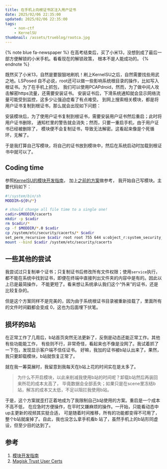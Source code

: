 ```yaml
---
title: 在手机上向根证书区注入用户证书
date: 2025/02/06 22:35:00
updated: 2025/02/06 22:35:00
tags:
    - non-ctf
    - KernelSU
thumbnail: /assets/trueblog/rootca.jpg
---
```


{% note blue fa-newspaper %}
在高考结束后，买了小米13，没想到成了最后一部方便解锁的小米手机。看看现在的解锁政策，
根本不是人能成功的。
{% endnote %}

既然买了小米13，自然是要狠狠地刷机！刷上KernelSU之后，自然需要找些用武之地。LSPosed
自不必说，root还可以做一些影响系统根目录的操作，比如写入根证书。为了在手机上抓包，
我们可以使用PCAPdroid，然而，为了做中间人攻击解密https流量，还需要安装证书。
安装证书后，下滑系统通知就会显示网络流量可能受到监控，这多少让强迫症看了有点难受。
到网上搜索相关模块，都是将用户证书复制到根证书，那么就会出现如下问题：

安装模块后，为了使用户证书复制到根证书，需要安装用户证书然后重启；此时将用户证书删除，
通知栏里的警告就会消失；然而，只要一重启手机，由于用户证书已经被删除了，
模块便不会复制证书，导致无法解密。这看起来像是个死循环，无解了。

于是我打算自己写模块，将自己的证书放到模块中，然后在系统启动时加载到根证书中就可以了。

## Coding time

参照[KernelSU的模块开发指南](https://kernelsu.org/zh_CN/guide/module.html)，
加上[之前的方案](https://github.com/NVISOsecurity/MagiskTrustUserCerts)做参考，
我开始自己写模块。主要代码如下：

```sh post-fs-data.sh
#!/system/bin/sh
MODDIR=${0%/*}

# should change all file time to a single one!
cadir=$MODDIR/cacerts
mkdir -p $cadir
rm $cadir/*
cp -f $MODDIR/*.0 $cadir
cp /system/etc/security/cacerts/* $cadir
set_perm_recursive $cadir root root 755 644 u:object_r:system_security_cacerts_file:s0
mount --bind $cadir /system/etc/security/cacerts
```

## 一些其他的尝试

我尝试过只复制单个证书；只复制证书后修改所有文件权限；使用`service`执行，
都不能在系统中找到证书，即便在终端中直接列出文件夹的内容中是有的。因此以上已是最简操作，
不能更短了。看来想让系统承认我们这个“外来”的证书，还是比较复杂的。

但是这个方案同样不是完美的，因为由于系统根证书目录被重新挂载了，里面所有的文件时间戳都会变成
0，这也为后面埋下伏笔。

## 损坏的B站

在正常工作了几周后，b站首页突然无法更新了，反倒是动态还能正常工作。其他有些功能能工作，
有些则不行，非常奇怪，看起来也不像是没网了。我试着抓了一下包，发现显示客户端不信任证书。
好嘛，我加的证书被b站认出来了。果然，我只要卸载模块，b站就恢复正常了。

就在我一筹莫展时，我留意到我每天在b站上花的时间实在是太多了。

> 为什么不开启模块，以此来削减我使用b站的时间呢？卸载b站然后再装回来所花的成本太高了，
> 毕竟数据会全部丢失；如果只是在scene里冻结b站，解冻的成本又太低，不足以阻拦我使用b站。

于是，这个方案就歪打正着地成为了我限制自己b站使用的方案。重启是一个成本不高不低，
在应急时方便操作，在平时又嫌麻烦的操作。一开始，只能看动态中up主更新的视频其实挺合适，
可是随着时间推移，所有的功能都变得不可用了，整个b站就废掉了。自此，我也没怎么拿手机看b
站了，虽然手机上的b站形同虚设，但至少目的达到了。

## 参考

1. [模块开发指南](https://kernelsu.org/zh_CN/guide/module.html)
2. [Magisk Trust User Certs](https://github.com/NVISOsecurity/MagiskTrustUserCerts)
